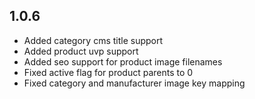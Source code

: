 1.0.6
-----
- Added category cms title support
- Added product uvp support
- Added seo support for product image filenames
- Fixed active flag for product parents to 0
- Fixed category and manufacturer image key mapping